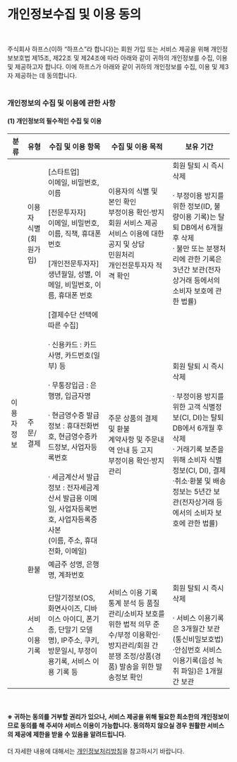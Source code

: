 # 개인정보수집 및 이용 동의
<br />

주식회사 하프스(이하 “하프스”라 합니다)는 회원 가입 또는 서비스 제공을 위해 개인정보보호법 제15조, 제22조 및 제24조에 따라 아래와 같이 귀하의 개인정보를 수집, 이용 및 제공하고자 합니다. 이에 하프스가 아래와 같이 귀하의 개인정보를 수집, 이용 및 제3자 제공하는 데 동의합니다.
<br />
<br />
### 개인정보의 수집 및 이용에 관한 사항

#### (1) 개인정보의 필수적인 수집 및 이용

<div class='nu-markdown'>
<table>
     <thead>
         <tr>
             <th>분류</th>
             <th>유형</th>
             <th>수집 및 이용 항목</th>
             <th>수집 및 이용 목적</th>
             <th>보유 기간</th>
         </tr>
     </thead>
     <tbody>
         <tr>
              <td rowspan=4>이용자 정보</td>
              <td >
                이용자 식별
                <br />
                (회원가입)
              </td>
              <td >
               [스타트업]
               <br/>
               이메일, 비밀번호, 이름
               <br/>
               <br/>
               [전문투자자]
               <br/>
               이메일, 비밀번호, 이름, 직책, 휴대폰 번호
               <br/>
               <br/>
               [개인전문투자자]
               <br/>
               생년월일, 성별, 이메일, 비밀번호, 이름, 휴대폰 번호
              </td>
              <td >
                이용자의 식별 및 본인 확인
                <br />
                부정이용 확인·방지 
                <br />
                회원 서비스 제공
                <br />
                서비스 이용에 대한 공지 및 상담
                <br />
                민원처리
                <br />
                개인전문투자자 적격 확인
              </td>
              <td >
                회원 탈퇴 시 즉시 삭제
                <br/>
                <br/>
                · 부정이용 방지를 위한 정보(ID, 불량이용 기록)는 탈퇴 DB에서 6개월 후 삭제
                <br/>
                · 불만 또는 분쟁처리에 관한 기록은 3년간 보관(전자상거래 등에서의 소비자 보호에 관한 법률)
              </td>
         </tr>
         <tr>
              <td >주문/결제</td>
              <td >
              [결제수단 선택에 따른 수집]
              <br/><br/>
              · 신용카드 : 카드사명, 카드번호(일부) 등
              <br/><br/>
              · 무통장입금 : 은행명, 입금자명
              <br/><br/>
              · 현금영수증 발급 정보 : 휴대전화번호, 현금영수증카드정보, 사업자등록번호
              <br/><br/>
              · 세금계산서 발급 정보 : 전자세금계산서 발급용 이메일, 사업자등록번호, 사업자등록증 사본
               <br/>
               (이름, 주소, 휴대전화, 이메일)
              </td>
             <td rowspan="2">
              주문 상품의 결제 및 환불
              <br/>
              계약사항 및 주문내역 안내 등 고지
              <br/>
              부정이용 확인·방지 관리
             </td>
              <td rowspan="2">
                회원 탈퇴 시 즉시 삭제
                <br/><br/>
                · 부정이용 방지를 위한 고객 식별정보(CI, DI)는 탈퇴 DB에서 6개월 후 삭제
                <br/>
                · 거래기록 보존을 위해 소비자 식별정보(CI, DI), 결제·취소·환불 및 배송 정보는 5년간 보관(전자상거래 등에서의 소비자 보호에 관한 법률)
              </td>
         </tr>
         <tr>
             <td >환불</td>
             <td >예금주 성명, 은행명, 계좌번호</td>
         </tr>
         <tr>
              <td >서비스 이용 기록</td>
              <td >
              단말기정보(OS, 화면사이즈, 디바이스 아이디, 폰기종, 단말기 모델명), IP주소, 쿠키, 방문일시, 부정이용기록, 서비스 이용 기록 등
              </td>
              <td >
              서비스 이용 기록 통계 분석 등 품질 관리/소비자 보호를 위한 법적 의무 준수/부정 이용확인·방지관리/회원 간 분쟁 조정/상품(경품) 발송을 위한 발송정보 확인
              </td>
              <td >
                회원 탈퇴 시 즉시 삭제
                <br/><br/>
                · 서비스 이용기록은 3개월간 보관
                (통신비밀보호법)
                <br/>
                ·안심번호 서비스 이용기록(음성 녹취 파일)은 1개월간 보관
              </td>
         </tr>
     </tbody>
 </table>
 </div>
<br/>

#### ※ 귀하는 동의를 거부할 권리가 있으나, 서비스 제공을 위해 필요한 최소한의 개인정보이므로 동의를 해 주셔야 서비스 이용이 가능합니다. 동의하지 않으실 경우 원활한 서비스의 제공에 제한을 받을 수 있음을 알려드립니다.

더 자세한 내용에 대해서는 [개인정보처리방침](https://www.nextunicorn.kr/privacy-policy)을 참고하시기 바랍니다.
